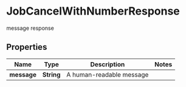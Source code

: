 

# JobCancelWithNumberResponse

message response

## Properties

| Name | Type | Description | Notes |
|------------ | ------------- | ------------- | -------------|
|**message** | **String** | A human-readable message |  |



